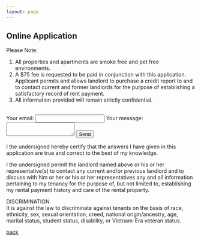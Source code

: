 ```yaml
---
layout: page
---
```


## Online Application

Please Note:
1)  All properties and apartments are smoke free and pet free environments.
2)  A $75 fee is requested to be paid in conjunction with this application.  Applicant permits and allows landlord to purchase a credit report to and to contact current and former landlords for the purpose of establishing a satisfactory record of rent payment.  
3)  All information provided will remain strictly confidential.
<br>
<!-- modify this form HTML and place wherever you want your form -->
<form action="https://formspree.io/f/mvolzdgq" method="POST">
  <label>
    Your email:
    <input type="email" name="_replyto">
  </label>
  <label>
    Your message:
    <textarea name="message"></textarea>
  </label>
  <!-- your other form fields go here -->
  <button type="submit">Send</button>
</form>

I the undersigned hereby certify that the answers I have given in this application are true and correct to the best of my knowledge.  

I the undersigned permit the landlord named above or his or her representative(s) to contact any current and/or previous landlord and to discuss with him or her or his or her representatives any and all information pertaining to my tenancy for the purpose of, but not limited to, establishing my rental payment history and care of the rental property.


DISCRIMINATION<br/>
It is against the law to discriminate against tenants on the basis of race, ethnicity, sex, sexual orientation, creed, national origin/ancestry, age, marital status, student status, disability, or Vietnam-Era veteran status.

[back](./)
